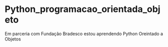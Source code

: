 # Python_programacao_orientada_objeto
Em parceria com Fundação Bradesco estou aprendendo Python Oreintado a Objetos
